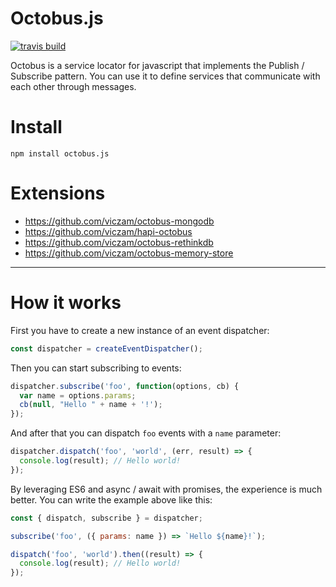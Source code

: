 # Octobus.js

[![travis build](https://img.shields.io/travis/viczam/octobus.svg)](https://travis-ci.org/viczam/octobus)

Octobus is a service locator for javascript that implements the Publish / Subscribe pattern.
You can use it to define services that communicate with each other through messages.

# Install

```
npm install octobus.js
```

# Extensions

- https://github.com/viczam/octobus-mongodb
- https://github.com/viczam/hapi-octobus
- https://github.com/viczam/octobus-rethinkdb
- https://github.com/viczam/octobus-memory-store

------------
# How it works

First you have to create a new instance of an event dispatcher:
```javascript
const dispatcher = createEventDispatcher();
```

Then you can start subscribing to events:
```javascript
dispatcher.subscribe('foo', function(options, cb) {
  var name = options.params;
  cb(null, "Hello " + name + '!');
});
```

And after that you can dispatch `foo` events with a `name` parameter:
```javascript
dispatcher.dispatch('foo', 'world', (err, result) => {
  console.log(result); // Hello world!
});
```

By leveraging ES6 and async / await with promises, the experience is much better.
You can write the example above like this:

```javascript
const { dispatch, subscribe } = dispatcher;

subscribe('foo', ({ params: name }) => `Hello ${name}!`);

dispatch('foo', 'world').then((result) => {
  console.log(result); // Hello world!
});
```
